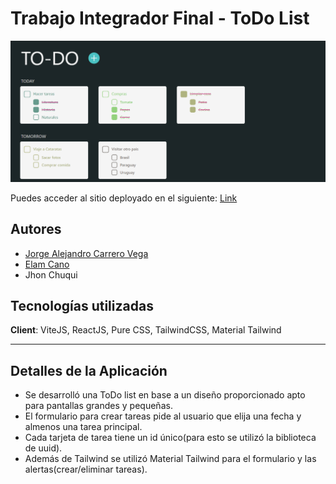 # Trabajo Integrador Final - ToDo List

![cover](/public/cover.png)

Puedes acceder al sitio deployado en el siguiente: [Link](https://to-do-list-utn.vercel.app/)

## Autores

- [Jorge Alejandro Carrero Vega](https://www.linkedin.com/in/jorgeacv21/)
- [Elam Cano](https://www.linkedin.com/in/elam-cano-bb0419239/)
- Jhon Chuqui

## Tecnologías utilizadas

**Client**: ViteJS, ReactJS, Pure CSS, TailwindCSS, Material Tailwind

---

## Detalles de la Aplicación

- Se desarrolló una ToDo list en base a un diseño proporcionado apto para pantallas grandes y pequeñas.
- El formulario para crear tareas pide al usuario que elija una fecha y almenos una tarea principal.
- Cada tarjeta de tarea tiene un id único(para esto se utilizó la biblioteca de uuid).
- Además de Tailwind se utilizó Material Tailwind para el formulario y las alertas(crear/eliminar tareas).
